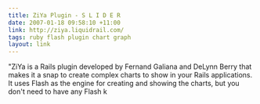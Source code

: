 ```yaml
---
title: ZiYa Plugin - S L I D E R
date: 2007-01-18 09:58:10 +11:00
link: http://ziya.liquidrail.com/
tags: ruby flash plugin chart graph
layout: link
---
```

"ZiYa is a Rails plugin developed by Fernand Galiana and DeLynn Berry that makes it a snap to create complex charts to show in your Rails applications. It uses Flash as the engine for creating and showing the charts, but you don't need to have any Flash k
